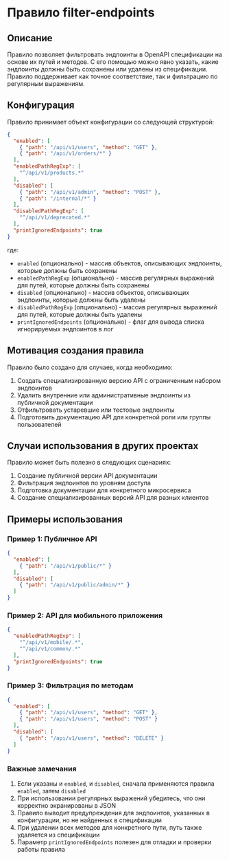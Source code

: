 # Правило filter-endpoints

## Описание
Правило позволяет фильтровать эндпоинты в OpenAPI спецификации на основе их путей и методов. С его помощью можно явно указать, какие эндпоинты должны быть сохранены или удалены из спецификации. Правило поддерживает как точное соответствие, так и фильтрацию по регулярным выражениям.

## Конфигурация
Правило принимает объект конфигурации со следующей структурой:

```json
{
  "enabled": [
    { "path": "/api/v1/users", "method": "GET" },
    { "path": "/api/v1/orders/*" }
  ],
  "enabledPathRegExp": [
    "^/api/v1/products.*"
  ],
  "disabled": [
    { "path": "/api/v1/admin", "method": "POST" },
    { "path": "/internal/*" }
  ],
  "disabledPathRegExp": [
    "^/api/v1/deprecated.*"
  ],
  "printIgnoredEndpoints": true
}
```

где:
- `enabled` (опционально) - массив объектов, описывающих эндпоинты, которые должны быть сохранены
- `enabledPathRegExp` (опционально) - массив регулярных выражений для путей, которые должны быть сохранены
- `disabled` (опционально) - массив объектов, описывающих эндпоинты, которые должны быть удалены
- `disabledPathRegExp` (опционально) - массив регулярных выражений для путей, которые должны быть удалены
- `printIgnoredEndpoints` (опционально) - флаг для вывода списка игнорируемых эндпоинтов в лог

## Мотивация создания правила
Правило было создано для случаев, когда необходимо:
1. Создать специализированную версию API с ограниченным набором эндпоинтов
2. Удалить внутренние или административные эндпоинты из публичной документации
3. Отфильтровать устаревшие или тестовые эндпоинты
4. Подготовить документацию API для конкретной роли или группы пользователей

## Случаи использования в других проектах
Правило может быть полезно в следующих сценариях:

1. Создание публичной версии API документации
2. Фильтрация эндпоинтов по уровням доступа
3. Подготовка документации для конкретного микросервиса
4. Создание специализированных версий API для разных клиентов

## Примеры использования

### Пример 1: Публичное API
```json
{
  "enabled": [
    { "path": "/api/v1/public/*" }
  ],
  "disabled": [
    { "path": "/api/v1/public/admin/*" }
  ]
}
```

### Пример 2: API для мобильного приложения
```json
{
  "enabledPathRegExp": [
    "^/api/v1/mobile/.*",
    "^/api/v1/common/.*"
  ],
  "printIgnoredEndpoints": true
}
```

### Пример 3: Фильтрация по методам
```json
{
  "enabled": [
    { "path": "/api/v1/users", "method": "GET" },
    { "path": "/api/v1/users", "method": "POST" }
  ],
  "disabled": [
    { "path": "/api/v1/users", "method": "DELETE" }
  ]
}
```

### Важные замечания
1. Если указаны и `enabled`, и `disabled`, сначала применяются правила `enabled`, затем `disabled`
2. При использовании регулярных выражений убедитесь, что они корректно экранированы в JSON
3. Правило выводит предупреждения для эндпоинтов, указанных в конфигурации, но не найденных в спецификации
4. При удалении всех методов для конкретного пути, путь также удаляется из спецификации
5. Параметр `printIgnoredEndpoints` полезен для отладки и проверки работы правила 